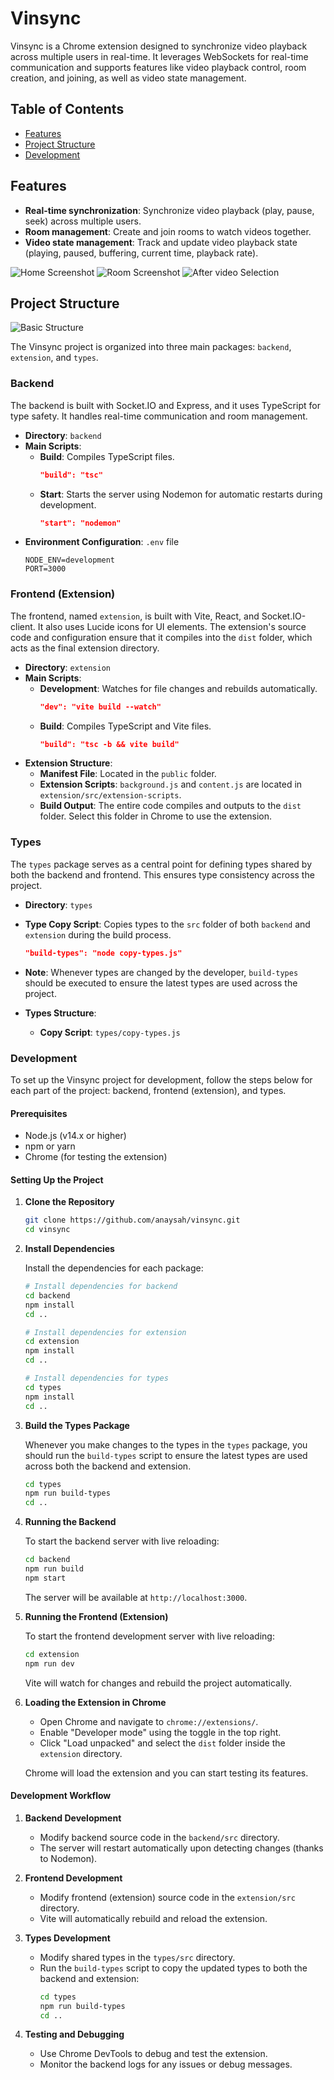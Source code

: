 # Vinsync

Vinsync is a Chrome extension designed to synchronize video playback across multiple users in real-time. It leverages WebSockets for real-time communication and supports features like video playback control, room creation, and joining, as well as video state management.

## Table of Contents

- [Features](#features)
- [Project Structure](#project-structure)
- [Development](#development)

## Features

- **Real-time synchronization**: Synchronize video playback (play, pause, seek) across multiple users.
- **Room management**: Create and join rooms to watch videos together.
- **Video state management**: Track and update video playback state (playing, paused, buffering, current time, playback rate).

![Home Screenshot](https://i.ibb.co/HxZncPw/image.png) ![Room Screenshot](https://i.ibb.co/z8WZrjq/image.png)
![After video Selection](https://i.ibb.co/tP3F1F4/image.png)

## Project Structure


![Basic Structure](https://i.ibb.co/tCt6t0h/project-Architecture.png)

The Vinsync project is organized into three main packages: `backend`, `extension`, and `types`.
### Backend

The backend is built with Socket.IO and Express, and it uses TypeScript for type safety. It handles real-time communication and room management.

- **Directory**: `backend`
- **Main Scripts**:
  - **Build**: Compiles TypeScript files.
    ```json
    "build": "tsc"
    ```
  - **Start**: Starts the server using Nodemon for automatic restarts during development.
    ```json
    "start": "nodemon"
    ```
- **Environment Configuration**: `.env` file
  ```env
  NODE_ENV=development
  PORT=3000
  ```

### Frontend (Extension)

The frontend, named `extension`, is built with Vite, React, and Socket.IO-client. It also uses Lucide icons for UI elements. The extension's source code and configuration ensure that it compiles into the `dist` folder, which acts as the final extension directory.

- **Directory**: `extension`
- **Main Scripts**:
  - **Development**: Watches for file changes and rebuilds automatically.
    ```json
    "dev": "vite build --watch"
    ```
  - **Build**: Compiles TypeScript and Vite files.
    ```json
    "build": "tsc -b && vite build"
    ```
- **Extension Structure**:
  - **Manifest File**: Located in the `public` folder.
  - **Extension Scripts**: `background.js` and `content.js` are located in `extension/src/extension-scripts`.
  - **Build Output**: The entire code compiles and outputs to the `dist` folder. Select this folder in Chrome to use the extension.

### Types

The `types` package serves as a central point for defining types shared by both the backend and frontend. This ensures type consistency across the project.

- **Directory**: `types`
- **Type Copy Script**: Copies types to the `src` folder of both `backend` and `extension` during the build process.
  ```json
  "build-types": "node copy-types.js"
  ```
- **Note**: Whenever types are changed by the developer, `build-types` should be executed to ensure the latest types are used across the project.

- **Types Structure**:
  - **Copy Script**: `types/copy-types.js`

### Development

To set up the Vinsync project for development, follow the steps below for each part of the project: backend, frontend (extension), and types.

#### Prerequisites

- Node.js (v14.x or higher)
- npm or yarn
- Chrome (for testing the extension)

#### Setting Up the Project

1. **Clone the Repository**

   ```sh
   git clone https://github.com/anaysah/vinsync.git
   cd vinsync
   ```

2. **Install Dependencies**

   Install the dependencies for each package:

   ```sh
   # Install dependencies for backend
   cd backend
   npm install
   cd ..

   # Install dependencies for extension
   cd extension
   npm install
   cd ..

   # Install dependencies for types
   cd types
   npm install
   cd ..
   ```

3. **Build the Types Package**

   Whenever you make changes to the types in the `types` package, you should run the `build-types` script to ensure the latest types are used across both the backend and extension.

   ```sh
   cd types
   npm run build-types
   cd ..
   ```

4. **Running the Backend**

   To start the backend server with live reloading:

   ```sh
   cd backend
   npm run build
   npm start
   ```

   The server will be available at `http://localhost:3000`.

5. **Running the Frontend (Extension)**

   To start the frontend development server with live reloading:

   ```sh
   cd extension
   npm run dev
   ```

   Vite will watch for changes and rebuild the project automatically.

6. **Loading the Extension in Chrome**

   - Open Chrome and navigate to `chrome://extensions/`.
   - Enable "Developer mode" using the toggle in the top right.
   - Click "Load unpacked" and select the `dist` folder inside the `extension` directory.

   Chrome will load the extension and you can start testing its features.

#### Development Workflow

1. **Backend Development**

   - Modify backend source code in the `backend/src` directory.
   - The server will restart automatically upon detecting changes (thanks to Nodemon).

2. **Frontend Development**

   - Modify frontend (extension) source code in the `extension/src` directory.
   - Vite will automatically rebuild and reload the extension.

3. **Types Development**

   - Modify shared types in the `types/src` directory.
   - Run the `build-types` script to copy the updated types to both the backend and extension:
     ```sh
     cd types
     npm run build-types
     cd ..
     ```

4. **Testing and Debugging**

   - Use Chrome DevTools to debug and test the extension.
   - Monitor the backend logs for any issues or debug messages.